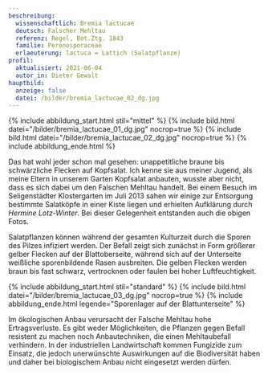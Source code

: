```yaml
---
beschreibung:
  wissenschaftlich: Bremia lactucae
  deutsch: Falscher Mehltau
  referenz: Regel, Bot.Ztg. 1843
  familie: Peronosporaceae
  erlaeuterung: lactuca = Lattich (Salatpflanze)
profil:
  aktualisiert: 2021-06-04
  autor_in: Dieter Gewalt
hauptbild:
  anzeige: false
  datei: /bilder/bremia_lactucae_02_dg.jpg
---
```

{% include abbildung_start.html stil="mittel" %}
{% include bild.html datei="/bilder/bremia_lactucae_01_dg.jpg" nocrop=true %}
{% include bild.html datei="/bilder/bremia_lactucae_02_dg.jpg" nocrop=true %}
{% include abbildung_ende.html %}

Das hat wohl jeder schon mal gesehen: unappetitliche braune bis schwärzliche Flecken auf Kopfsalat. Ich kenne sie aus meiner Jugend, als meine Eltern in unserem Garten Kopfsalat anbauten, wusste aber nicht, dass es sich dabei um den Falschen Mehltau handelt. Bei einem Besuch im Seligenstädter Klostergarten im Juli 2013 sahen wir einige zur Entsorgung bestimmte Salatköpfe in einer Kiste liegen und erhielten Aufklärung durch *Hermine Lotz-Winter*. Bei dieser Gelegenheit entstanden auch die obigen Fotos.

Salatpflanzen können während der gesamten Kulturzeit durch die Sporen des Pilzes infiziert werden. Der Befall zeigt sich zunächst in Form größerer gelber Flecken auf der Blattoberseite, während sich auf der Unterseite weißliche sporenbildende Rasen ausbreiten. Die gelben Flecken werden braun bis fast schwarz, vertrocknen oder faulen bei hoher Luftfeuchtigkeit.

{% include abbildung_start.html stil="standard" %}
{% include bild.html datei="/bilder/bremia_lactucae_03_dg.jpg" nocrop=true %}
{% include abbildung_ende.html legende="Sporenlager auf der Blattunterseite" %}

Im ökologischen Anbau verursacht der Falsche Mehltau hohe Ertragsverluste. Es gibt weder Möglichkeiten, die Pflanzen gegen Befall resistent zu machen noch Anbautechniken, die einen Mehltaubefall verhindern. In der industriellen Landwirtschaft kommen Fungizide zum Einsatz, die jedoch unerwünschte Auswirkungen auf die Biodiversität haben und daher bei biologischem Anbau nicht eingesetzt werden dürfen.